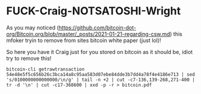 # FUCK-Craig-NOTSATOSHI-Wright

As you may noticed (https://github.com/bitcoin-dot-org/Bitcoin.org/blob/master/_posts/2021-01-21-regarding-csw.md) this mfoker tryin to remove from sites bitcoin white paper (just lol)!

So here you have it Craig just for you stored on bitcoin as it should be, idiot try to remove this!

```
bitcoin-cli getrawtransaction 54e48e5f5c656b26c3bca14a8c95aa583d07ebe84dde3b7dd4a78f4e4186e713 | sed 's/0100000000000000/\n/g' | tail -n +2 | cut -c7-136,139-268,271-400 | tr -d '\n' | cut -c17-368600 | xxd -p -r > bitcoin.pdf
```
